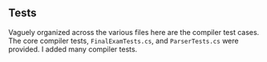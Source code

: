 ## Tests

Vaguely organized across the various files here are the compiler test cases.
The core compiler tests, `FinalExamTests.cs`, and `ParserTests.cs` were provided.
I added many compiler tests.